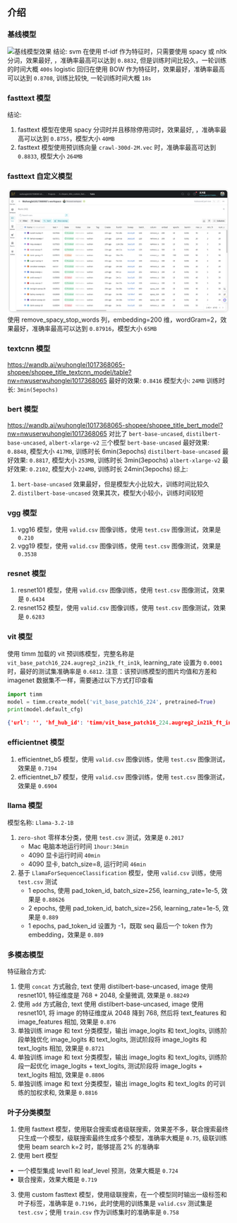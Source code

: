 ## 介绍
### 基线模型

![基线模型效果](https://p.ipic.vip/9otk4y.png)
结论:
svm 在使用 tf-idf 作为特征时，只需要使用 spacy 或 nltk 分词，效果最好, ，准确率最高可以达到 `0.8832`, 但是训练时间比较久，一轮训练的时间大概 `400s`
logistic 回归在使用 BOW 作为特征时，效果最好，准确率最高可以达到 `0.8708`, 训练比较快, 一轮训练时间大概 `18s`

### fasttext 模型

结论:
1. fasttext 模型在使用 spacy 分词时并且移除停用词时，效果最好, ，准确率最高可以达到 `0.8755`，模型大小 `40MB`
2. fasttext 模型使用预训练向量 `crawl-300d-2M.vec` 时，准确率最高可达到 `0.8833`, 模型大小 `264MB`

### fasttext 自定义模型
![fasttext 自定义模型效果](./screenshot/custom_fasttext.png)
使用 remove_spacy_stop_words 列，embedding=200 维，wordGram=2，效果最好，准确率最高可以达到 `0.87916`，模型大小 `65MB`

### textcnn 模型

https://wandb.ai/wuhonglei1017368065-shopee/shopee_title_textcnn_model/table?nw=nwuserwuhonglei1017368065
最好的效果: `0.8416`
模型大小: `24MB`
训练时长: `3min(5epochs)`


### bert 模型

https://wandb.ai/wuhonglei1017368065-shopee/shopee_title_bert_model?nw=nwuserwuhonglei1017368065
对比了 `bert-base-uncased`, `distilbert-base-uncased`, `albert-xlarge-v2` 三个模型
`bert-base-uncased` 最好效果: `0.8848`, 模型大小 `417MB`, 训练时长 6min(3epochs)
`distilbert-base-uncased` 最好效果: `0.8817`, 模型大小 `253MB`, 训练时长 3min(3epochs)
`albert-xlarge-v2` 最好效果: `0.2102`, 模型大小 `224MB`, 训练时长 24min(3epochs)
综上: 
1. `bert-base-uncased` 效果最好，但是模型大小比较大，训练时间比较久
2. `distilbert-base-uncased` 效果其次，模型大小较小，训练时间较短

### vgg 模型

1. vgg16 模型，使用 `valid.csv` 图像训练，使用 `test.csv` 图像测试，效果是 `0.210`
2. vgg19 模型，使用 `valid.csv` 图像训练，使用 `test.csv` 图像测试，效果是 `0.3538`

### resnet 模型

1. resnet101 模型，使用 `valid.csv` 图像训练，使用 `test.csv` 图像测试，效果是 `0.6434`
2. resnet152 模型，使用 `valid.csv` 图像训练，使用 `test.csv` 图像测试，效果是 `0.6283`

### vit 模型
 
使用 timm 加载的 vit 预训练模型，完整名称是 `vit_base_patch16_224.augreg2_in21k_ft_in1k`, learning_rate 设置为 `0.0001` 时，最好的测试集准确率是 `0.6812`.
注意：该预训练模型的图片均值和方差和 imagenet 数据集不一样，需要通过以下方式打印查看

```python
import timm
model = timm.create_model('vit_base_patch16_224', pretrained=True)
print(model.default_cfg)
```

```json
{'url': '', 'hf_hub_id': 'timm/vit_base_patch16_224.augreg2_in21k_ft_in1k', 'architecture': 'vit_base_patch16_224', 'tag': 'augreg2_in21k_ft_in1k', 'custom_load': False, 'input_size': (3, 224, 224), 'fixed_input_size': True, 'interpolation': 'bicubic', 'crop_pct': 0.9, 'crop_mode': 'center', 'mean': (0.5, 0.5, 0.5), 'std': (0.5, 0.5, 0.5), 'num_classes': 1000, 'pool_size': None, 'first_conv': 'patch_embed.proj', 'classifier': 'head'}
```

### efficientnet 模型

1. efficientnet_b5 模型，使用 `valid.csv` 图像训练，使用 `test.csv` 图像测试，效果是 `0.7194`
2. efficientnet_b7 模型，使用 `valid.csv` 图像训练，使用 `test.csv` 图像测试，效果是 `0.6904`

### llama 模型
模型名称: `Llama-3.2-1B`

1. `zero-shot` 零样本分类，使用 `test.csv` 测试，效果是 `0.2017`
   - Mac 电脑本地运行时间 `1hour:34min`
   - 4090 显卡运行时间 `40min`
   - 4090 显卡, batch_size=8, 运行时间 `46min`
2. 基于 `LlamaForSequenceClassification` 模型，使用 `valid.csv` 训练，使用 `test.csv` 测试
   - 1 epochs, 使用 pad_token_id, batch_size=256, learning_rate=1e-5, 效果是 `0.88626`
   - 2 epochs, 使用 pad_token_id, batch_size=256, learning_rate=1e-5, 效果是 `0.889`
   - 1 epochs, pad_token_id 设置为 -1，既取 seq 最后一个 token 作为 embedding，效果是 `0.889`
  
### 多模态模型

特征融合方式:
1. 使用 `concat` 方式融合, text 使用 distilbert-base-uncased, image 使用 resnet101, 特征维度是 768 + 2048, 全量微调, 效果是 `0.88249`
2. 使用 `add` 方式融合, text 使用 distilbert-base-uncased, image 使用 resnet101, 将 image 的特征维度从 2048 降到 768, 然后将 text_features 和 image_features 相加, 效果是 `0.876`
3. 单独训练 image 和 text 分类模型，输出 image_logits 和 text_logits, 训练阶段单独优化 image_logits 和 text_logits, 测试阶段将 image_logits 和 text_logits 相加, 效果是 `0.8721`
4. 单独训练 image 和 text 分类模型，输出 image_logits 和 text_logits, 训练阶段一起优化 image_logits + text_logits, 测试阶段将 image_logits + text_logits 相加, 效果是 `0.8806`
5. 单独训练 image 和 text 分类模型，输出 image_logits 和 text_logits 的可训练的加权求和, 效果是 `0.8816`


### 叶子分类模型

1. 使用 fasttext 模型，使用联合搜索或者级联搜索，效果差不多，联合搜索最终只生成一个模型，级联搜索最终生成多个模型，准确率大概是 `0.75`, 级联训练使用 beam search k=2 时，能够提高 2% 的准确率
2. 使用 bert 模型
  - 一个模型集成 level1 和 leaf_level 预测，效果大概是 `0.724`
  - 联合搜索，效果大概是 `0.719`
3. 使用 custom fasttext 模型，使用级联搜索，在一个模型同时输出一级标签和叶子标签，准确率是 `0.7196`，此时使用的训练集是 `valid.csv` 测试集是 `test.csv`；使用 `train.csv` 作为训练集时的准确率是 `0.758`